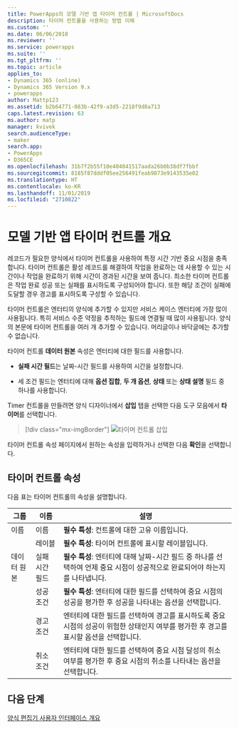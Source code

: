 ```yaml
---
title: PowerApps의 모델 기반 앱 타이머 컨트롤 | MicrosoftDocs
description: 타이머 컨트롤을 사용하는 방법 이해
ms.custom: ''
ms.date: 06/06/2018
ms.reviewer: ''
ms.service: powerapps
ms.suite: ''
ms.tgt_pltfrm: ''
ms.topic: article
applies_to:
- Dynamics 365 (online)
- Dynamics 365 Version 9.x
- powerapps
author: Mattp123
ms.assetid: b2b64771-083b-42f9-a3d5-2218f9d8a713
caps.latest.revision: 63
ms.author: matp
manager: kvivek
search.audienceType:
- maker
search.app:
- PowerApps
- D365CE
ms.openlocfilehash: 31b7f2b55f10e404841517aada26b0b38df7fbbf
ms.sourcegitcommit: 8185f87dddf05ee256491feab9873e9143535e02
ms.translationtype: HT
ms.contentlocale: ko-KR
ms.lasthandoff: 11/01/2019
ms.locfileid: "2710822"
---
```

# <a name="model-driven-app-timer-control-overview"></a>모델 기반 앱 타이머 컨트롤 개요

 레코드가 필요한 양식에서 타이머 컨트롤을 사용하여 특정 시간 기반 중요 시점을 충족합니다. 타이머 컨트롤은 활성 레코드를 해결하여 작업을 완료하는 데 사용할 수 있는 시간이나 작업을 완료하기 위해 시간이 경과된 시간을 보여 줍니다. 최소한 타이머 컨트롤은 작업 완료 성공 또는 실패를 표시하도록 구성되어야 합니다. 또한 해당 조건이 실패에 도달할 경우 경고를 표시하도록 구성할 수 있습니다.  
  
 타이머 컨트롤은 엔터티의 양식에 추가할 수 있지만 서비스 케이스 엔터티에 가장 많이 사용됩니다. 특히 서비스 수준 약정을 추적하는 필드에 연결될 때 많이 사용됩니다. 양식의 본문에 타이머 컨트롤을 여러 개 추가할 수 있습니다. 머리글이나 바닥글에는 추가할 수 없습니다.  
  
 타이머 컨트롤 **데이터 원본** 속성은 엔터티에 대한 필드를 사용합니다.  
  
-   **실패 시간 필드**는 날짜-시간 필드를 사용하여 시간을 설정합니다.  
  
-   세 조건 필드는 엔터티에 대해 **옵션 집합**, **두 개 옵션**, **상태** 또는 **상태 설명** 필드 중 하나를 사용합니다.  

Timer 컨트롤을 만들려면 양식 디자이너에서 **삽입** 탭을 선택한 다음 도구 모음에서 **타이머**를 선택합니다. 

  > [!div class="mx-imgBorder"] 
  > ![타이머 컨트롤 삽입](media/insert-timer-control.png)

타이머 컨트롤 속성 페이지에서 원하는 속성을 입력하거나 선택한 다음 **확인**을 선택합니다. 

  
<a name="BKMK_TimerControlProperties"></a>   

## <a name="timer-control-properties"></a>타이머 컨트롤 속성  
 다음 표는 타이머 컨트롤의 속성을 설명합니다.  
  
|그룹|이름|설명|  
|-----------|----------|-----------------|  
|이름|이름|**필수 특성**: 컨트롤에 대한 고유 이름입니다.|  
||레이블|**필수 특성**: 타이머 컨트롤에 표시할 레이블입니다.|  
|데이터 원본|실패 시간 필드|**필수 특성**: 엔터티에 대해 날짜-시간 필드 중 하나를 선택하여 언제 중요 시점이 성공적으로 완료되어야 하는지를 나타냅니다.|  
||성공 조건|**필수 특성**: 엔터티에 대한 필드를 선택하여 중요 시점의 성공을 평가한 후 성공을 나타내는 옵션을 선택합니다.|  
||경고 조건|엔터티에 대한 필드를 선택하여 경고를 표시하도록 중요 시점의 성공이 위험한 상태인지 여부를 평가한 후 경고를 표시할 옵션을 선택합니다.|  
||취소 조건|엔터티에 대한 필드를 선택하여 중요 시점 달성의 취소 여부를 평가한 후 중요 시점의 취소를 나타내는 옵션을 선택합니다.|  

## <a name="next-steps"></a>다음 단계

[양식 편집기 사용자 인터페이스 개요](form-editor-user-interface-legacy.md)
